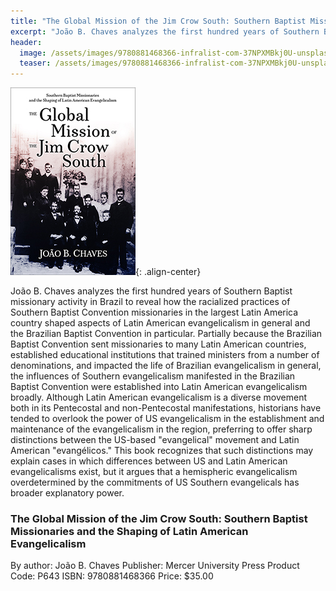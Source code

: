 ```yaml
---
title: "The Global Mission of the Jim Crow South: Southern Baptist Missionaries and the Shaping of Latin American Evangelicalism"
excerpt: "João B. Chaves analyzes the first hundred years of Southern Baptist missionary activity in Brazil to reveal how the racialized practices of Southern Baptist Convention."
header:
  image: /assets/images/9780881468366-infralist-com-37NPXMBkj0U-unsplash-rev2.jpg
  teaser: /assets/images/9780881468366-infralist-com-37NPXMBkj0U-unsplash-rev2.jpg
---
```

![The Global Mission of Jim Crow South book cover](/assets/images/9780881468366.jpg){: .align-center}

João B. Chaves analyzes the first hundred years of Southern Baptist missionary activity in Brazil to reveal how the racialized practices of Southern Baptist Convention missionaries in the largest Latin America country shaped aspects of Latin American evangelicalism in general and the Brazilian Baptist Convention in particular. Partially because the Brazilian Baptist Convention sent missionaries to many Latin American countries, established educational institutions that trained ministers from a number of denominations, and impacted the life of Brazilian evangelicalism in general, the influences of Southern evangelicalism manifested in the Brazilian Baptist Convention were established into Latin American evangelicalism broadly. Although Latin American evangelicalism is a diverse movement both in its Pentecostal and non-Pentecostal manifestations, historians have tended to overlook the power of US evangelicalism in the establishment and maintenance of the evangelicalism in the region, preferring to offer sharp distinctions between the US-based "evangelical" movement and Latin American "evangélicos." This book recognizes that such distinctions may explain cases in which differences between US and Latin American evangelicalisms exist, but it argues that a hemispheric evangelicalism overdetermined by the commitments of US Southern evangelicals has broader explanatory power.


### The Global Mission of the Jim Crow South: Southern Baptist Missionaries and the Shaping of Latin American Evangelicalism
By author: João B. Chaves
Publisher: Mercer University Press
Product Code: P643
ISBN: 9780881468366
Price: $35.00
